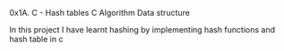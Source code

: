 0x1A. C - Hash tables
C
Algorithm
Data structure

In this project I have learnt hashing by implementing hash functions and hash table in c
